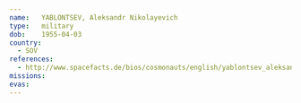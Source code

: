 ```yaml
---
name:	YABLONTSEV, Aleksandr Nikolayevich 
type:	military
dob:	1955-04-03
country:
  - SOV
references:
  - http://www.spacefacts.de/bios/cosmonauts/english/yablontsev_aleksandr.htm
missions:
evas:
---
```

